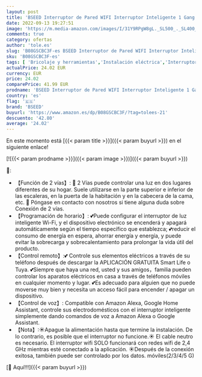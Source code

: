 ```yaml
---
layout: post
title: 'BSEED Interruptor de Pared WIFI Interruptor Inteligente 1 Gang 1 Via+1 Gang 1 Via Compatible con Alexa Google Home Control de APP y Función de Temporizador Pantalla Táctil Blanco【Se necesita Neutro】'
date: 2022-09-13 19:27:51
image: 'https://m.media-amazon.com/images/I/31Y9RPgW8gL._SL500_._SL400_.jpg'
comments: true
category: ofertas
author: 'tole.es'
slug: 'B08GSCBC3F-es BSEED Interruptor de Pared WIFI Interruptor Inteligente 1...'
sku: 'B08GSCBC3F-es'
tags: [ 'Bricolaje y herramientas','Instalación eléctrica','Interruptores','Marcos para interruptores de luz','alexa','bseed','google','home','🇪🇸', ]
actualPrice: 24.02 EUR
currency: EUR
price: 24.02
comparePrice: 41.99 EUR
prodname: 'BSEED Interruptor de Pared WIFI Interruptor Inteligente 1 Gang 1 Via+1 Gang 1 Via Compatible con Alexa Google Home Control de APP y Función de Temporizador Pantalla Táctil Blanco【Se necesita Neutro】'
country: 'es'
flag: '🇪🇸'
brand: 'BSEED'
buyurl: 'https://www.amazon.es/dp/B08GSCBC3F/?tag=tolees-21'
descuento: '42.80'
average: '24.02'
---
```


En este momento está [{{< param title >}}]({{< param buyurl >}}) en el siguiente enlace!

[![{{< param prodname >}}]({{< param image >}})]({{< param buyurl >}})

🔎:

- 【Función de 2 vías】: 💖 2 Vías puede controlar una luz en dos lugares diferentes de su hogar. Suele utilizarse en la parte superior e inferior de las escaleras, en la puerta de la habitación y en la cabecera de la cama, etc. 💖 Póngase en contacto con nosotros si tiene alguna duda sobre Conexión de 2 vías.
- 【Programación de horario】: 💕Puede configurar el interruptor de luz inteligente Wi-Fi, y el dispositivo electrónico se encenderá y apagará automáticamente según el tiempo específico que establezca; 💕reducir el consumo de energía en espera, ahorrar energía y energía, y puede evitar la sobrecarga y sobrecalentamiento para prolongar la vida útil del producto.
- 【Control remoto】:💕 Controle sus elementos eléctricos a través de su teléfono después de descargar la APLICACIÓN GRATUITA Smart Life o Tuya. 💕Siempre que haya una red, usted y sus amigos，familia pueden controlar los aparatos eléctricos en casa a través de teléfonos móviles en cualquier momento y lugar. 💕Es adecuado para alguien que no puede moverse muy bien y necesita un acceso fácil para encender / apagar un dispositivo.
- 【Control de voz】: Compatible con Amazon Alexa, Google Home Assistant, controle sus electrodomésticos con el interruptor inteligente simplemente dando comandos de voz a Amazon Alexa o Google Assistant.
- 【Nota】:☀Apague la alimentación hasta que termine la instalación. De lo contrario, es posible que el interruptor no funcione.☀ El cable neutro es necesario. El interruptor wifi SOLO funcionará con redes wifi de 2,4 GHz mientras esté conectado a la aplicación. ☀Después de la conexión exitosa, también puede ser controlado por los datos. móviles(2/3/4/5 G)

[🛒 Aquí!!!]({{< param buyurl >}})
